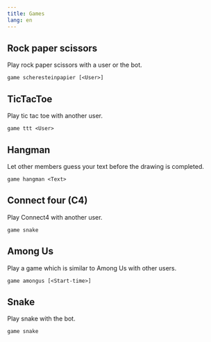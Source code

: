 ```yaml
---
title: Games
lang: en
---
```


## Rock paper scissors

Play rock paper scissors with a user or the bot.

`game scheresteinpapier [<User>]`

## TicTacToe

Play tic tac toe with another user.

`game ttt <User>`

## Hangman

Let other members guess your text before the drawing is completed.

`game hangman <Text>`

## Connect four (C4)

Play Connect4 with another user.

`game snake`

## Among Us

Play a game which is similar to Among Us with other users.

`game amongus [<Start-time>]`

## Snake

Play snake with the bot.

`game snake`
